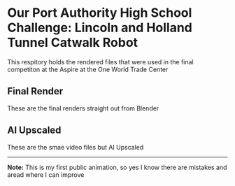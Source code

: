 # Our Port Authority High School Challenge: Lincoln and Holland Tunnel Catwalk Robot
This respitory holds the rendered files that were used in the final competiton at the Aspire at the One World Trade Center

## Final Render
These are the final renders straight out from Blender

## AI Upscaled
These are the smae video files but AI Upscaled


---
**Note:** This is my first public animation, so yes I know there are mistakes and aread where I can improve
